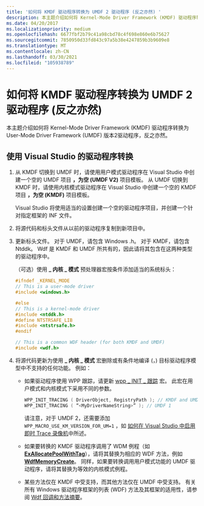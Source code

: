 ```yaml
---
title: '如何将 KMDF 驱动程序转换为 UMDF 2 驱动程序 (反之亦然) '
description: 本主题介绍如何将 Kernel-Mode Driver Framework (KMDF) 驱动程序转换为 User-Mode Driver Framework (UMDF) 版本2驱动程序，反之亦然。
ms.date: 04/20/2017
ms.localizationpriority: medium
ms.openlocfilehash: 6677fbf2b79c41a98cbd78c4f698e860e6b75627
ms.sourcegitcommit: 7850950d33fd843c97a5b38e4247859b3b9609e8
ms.translationtype: MT
ms.contentlocale: zh-CN
ms.lasthandoff: 03/30/2021
ms.locfileid: "105938789"
---
```

# <a name="how-to-convert-a-kmdf-driver-to-a-umdf-2-driver-and-vice-versa"></a>如何将 KMDF 驱动程序转换为 UMDF 2 驱动程序 (反之亦然) 


本主题介绍如何将 Kernel-Mode Driver Framework (KMDF) 驱动程序转换为 User-Mode Driver Framework (UMDF) 版本2驱动程序，反之亦然。

## <a name="driver-conversion-using-visual-studio"></a>使用 Visual Studio 的驱动程序转换


1.  从 KMDF 切换到 UMDF 时，请使用用户模式驱动程序在 Visual Studio 中创建一个空的 UMDF 项目 **，为空 (UMDF V2)** 项目模板。 从 UMDF 切换到 KMDF 时，请使用内核模式驱动程序在 Visual Studio 中创建一个空的 KMDF 项目 **，为空 (KMDF)** 项目模板。

    Visual Studio 将使用适当的设置创建一个空的驱动程序项目，并创建一个针对指定框架的 INF 文件。

2.  将源代码和标头文件从以前的驱动程序复制到新项目中。
3.  更新标头文件。 对于 UMDF，请包含 Windows .h。 对于 KMDF，请包含 Ntddk。 Wdf 是 KMDF 和 UMDF 所共有的，因此请将其包含在这两种类型的驱动程序中。

    （可选）使用 **\_ 内核 \_ 模式** 预处理器宏按条件添加适当的系统标头：

    ```cpp
    #ifndef _KERNEL_MODE
    // This is a user-mode driver
    #include <windows.h>

    #else
    // This is a kernel-mode driver
    #include <ntddk.h>
    #define NTSTRSAFE_LIB
    #include <ntstrsafe.h>
    #endif

    // This is a common WDF header (for both KMDF and UMDF)
    #include <wdf.h> 
    ```

4.  将源代码更新为使用 **\_ 内核 \_ 模式** 宏删除或有条件地编译 (，) 目标驱动程序模型中不支持的任何功能。 例如：

    -   如果驱动程序使用 WPP 跟踪，请更新 [wpp \_ INIT \_ 跟踪](/previous-versions/windows/hardware/previsioning-framework/ff556191(v=vs.85)) 宏。 此宏在用户模式和内核模式下采用不同的参数。
        ```cpp
        WPP_INIT_TRACING ( DriverObject, RegistryPath ); // KMDF and UMDF 2
        WPP_INIT_TRACING ( “<MyDriverNameString>” ); // UMDF 1
        ```
        请注意，对于 UMDF 2，还需要添加 `WPP_MACRO_USE_KM_VERSION_FOR_UM=1` ，如 [如何在 Visual Studio 中启用即时 Trace 录像机](/windows-hardware/drivers/devtest/using-wpp-recorder#how-to-enable-inflight-trace-recorder-in-visual-studio)中所述。

    -   如果要转换的 KMDF 驱动程序调用了 WDM 例程（如 [**ExAllocatePoolWithTag**](/windows-hardware/drivers/ddi/wdm/nf-wdm-exallocatepoolwithtag)），请将其替换为相应的 WDF 方法，例如 [**WdfMemoryCreate**](/windows-hardware/drivers/ddi/wdfmemory/nf-wdfmemory-wdfmemorycreate)。 同样，如果要转换调用用户模式功能的 UMDF 驱动程序，请将其替换为等效的内核模式例程。
    -   某些方法仅在 KMDF 中受支持，而其他方法仅在 UMDF 中受支持。 有关所有 Windows 驱动程序框架的列表 (WDF) 方法及其框架的适用性，请参阅 [Wdf 回调和方法摘要](/windows-hardware/drivers/ddi/_wdf/)。

 


